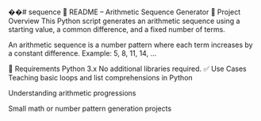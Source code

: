 ��#   s e q u e n c e 
 📘 README – Arithmetic Sequence Generator
🔢 Project Overview
This Python script generates an arithmetic sequence using a starting value, a common difference, and a fixed number of terms.

An arithmetic sequence is a number pattern where each term increases by a constant difference.
Example: 5, 8, 11, 14, ...



🧰 Requirements
Python 3.x
No additional libraries required.
✅ Use Cases
Teaching basic loops and list comprehensions in Python

Understanding arithmetic progressions

Small math or number pattern generation projects

 
